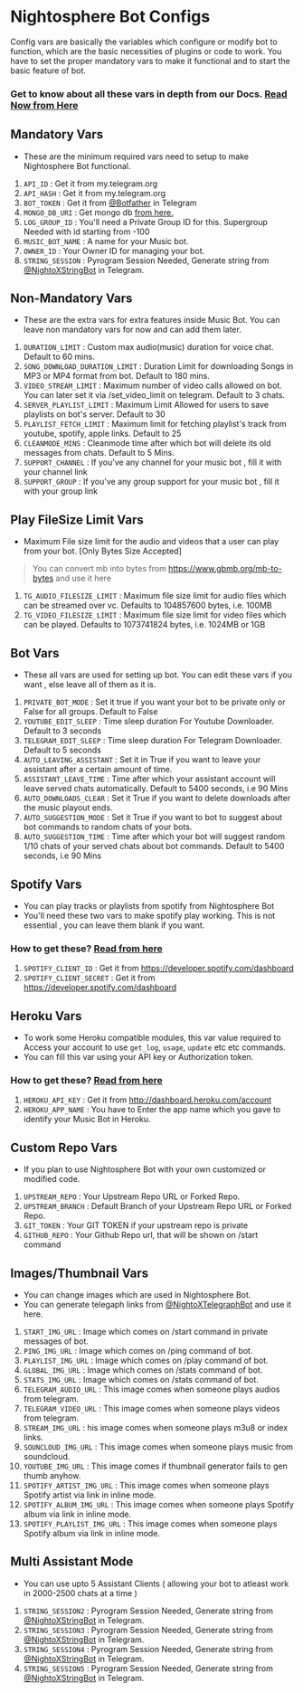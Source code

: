 # Nightosphere Bot Configs

Config vars are basically the variables which configure or modify bot to function, which are the basic necessities of
plugins or code to work. You have to set the proper mandatory vars to make it functional and to start the basic feature
of bot.

### Get to know about all these vars in depth from our Docs. [Read Now from Here](https://notreallyshikhar.gitbook.io/Nightosphere/config-vars/available-vars)

## Mandatory Vars

- These are the minimum required vars need to setup to make Nightosphere Bot functional.

1. `API_ID` : Get it from my.telegram.org
2. `API_HASH`  : Get it from my.telegram.org
3. `BOT_TOKEN` : Get it from [@Botfather](http://t.me/BotFather) in Telegram
4. `MONGO_DB_URI` : Get mongo db [from here.](https://notreallyshikhar.gitbook.io/Nightosphere/deployment/mongodb)
5. `LOG_GROUP_ID` : You'll need a Private Group ID for this. Supergroup Needed with id starting from -100
6. `MUSIC_BOT_NAME` : A name for your Music bot.
7. `OWNER_ID` : Your Owner ID for managing your bot.
8. `STRING_SESSION` : Pyrogram Session Needed, Generate string from [@NightoXStringBot](http://t.me/NightoXStringBot) in
   Telegram.

## Non-Mandatory Vars

- These are the extra vars for extra features inside Music Bot. You can leave non mandatory vars for now and can add
  them later.

1. `DURATION_LIMIT` : Custom max audio(music) duration for voice chat. Default to 60 mins.
2. `SONG_DOWNLOAD_DURATION_LIMIT`  : Duration Limit for downloading Songs in MP3 or MP4 format from bot. Default to 180
   mins.
3. `VIDEO_STREAM_LIMIT` : Maximum number of video calls allowed on bot. You can later set it via /set_video_limit on
   telegram. Default to 3 chats.
4. `SERVER_PLAYLIST_LIMIT` : Maximum Limit Allowed for users to save playlists on bot's server. Default to 30
5. `PLAYLIST_FETCH_LIMIT` :  Maximum limit for fetching playlist's track from youtube, spotify, apple links. Default to
   25
6. `CLEANMODE_MINS` : Cleanmode time after which bot will delete its old messages from chats. Default to 5 Mins.
7. `SUPPORT_CHANNEL` : If you've any channel for your music bot , fill it with your channel link
8. `SUPPORT_GROUP` : If you've any group support for your music bot , fill it with your group link

## Play FileSize Limit Vars

- Maximum File size limit for the audio and videos that a user can play from your bot. [Only Bytes Size Accepted]

> You can convert mb into bytes from https://www.gbmb.org/mb-to-bytes and use it here

1. `TG_AUDIO_FILESIZE_LIMIT` : Maximum file size limit for audio files which can be streamed over vc. Defaults to
   104857600 bytes, i.e. 100MB
2. `TG_VIDEO_FILESIZE_LIMIT` : Maximum file size limit for video files which can be played. Defaults to 1073741824
   bytes, i.e. 1024MB or 1GB

## Bot Vars

- These all vars are used for setting up bot. You can edit these vars if you want , else leave all of them as it is.

1. `PRIVATE_BOT_MODE` : Set it true if you want your bot to be private only or False for all groups. Default to False
2. `YOUTUBE_EDIT_SLEEP` : Time sleep duration For Youtube Downloader. Default to 3 seconds
3. `TELEGRAM_EDIT_SLEEP` : Time sleep duration For Telegram Downloader. Default to 5 seconds
4. `AUTO_LEAVING_ASSISTANT` : Set it in True if you want to leave your assistant after a certain amount of time.
5. `ASSISTANT_LEAVE_TIME` : Time after which your assistant account will leave served chats automatically. Default to
   5400 seconds, i.e 90 Mins
6. `AUTO_DOWNLOADS_CLEAR` : Set it True if you want to delete downloads after the music playout ends.
7. `AUTO_SUGGESTION_MODE` : Set it True if you want to bot to suggest about bot commands to random chats of your bots.
9. `AUTO_SUGGESTION_TIME` : Time after which your bot will suggest random 1/10 chats of your served chats about bot
   commands. Default to 5400 seconds, i.e 90 Mins

## Spotify Vars

- You can play tracks or playlists from spotify from Nightosphere Bot
- You'll need these two vars to make spotify play working. This is not essential , you can leave them blank if you want.

### How to get these? [Read from here](https://notreallyshikhar.gitbook.io/Nightosphere/deployment/spotify)

1. `SPOTIFY_CLIENT_ID` : Get it from https://developer.spotify.com/dashboard
2. `SPOTIFY_CLIENT_SECRET` : Get it from https://developer.spotify.com/dashboard

## Heroku Vars

- To work some Heroku compatible modules, this var value required to Access your account to
  use `get_log`, `usage`, `update` etc etc commands.
- You can fill this var using your API key or Authorization token.

### How to get these? [Read from here](https://notreallyshikhar.gitbook.io/Nightosphere/config-vars/heroku-vars)

1. `HEROKU_API_KEY` : Get it from http://dashboard.heroku.com/account
2. `HEROKU_APP_NAME` : You have to Enter the app name which you gave to identify your Music Bot in Heroku.

## Custom Repo Vars

- If you plan to use Nightosphere Bot with your own customized or modified code.

1. `UPSTREAM_REPO` : Your Upstream Repo URL or Forked Repo.
2. `UPSTREAM_BRANCH` : Default Branch of your Upstream Repo URL or Forked Repo.
3. `GIT_TOKEN` : Your GIT TOKEN if your upstream repo is private
4. `GITHUB_REPO` : Your Github Repo url, that will be shown on /start command

## Images/Thumbnail Vars

- You can change images which are used in Nightosphere Bot.
- You can generate telegaph links from [@NightoXTelegraphBot](http://t.me/NightoXTelegraphBot) and use it here.

1. `START_IMG_URL` : Image which comes on /start command in private messages of bot.
2. `PING_IMG_URL` : Image which comes on /ping command of bot.
3. `PLAYLIST_IMG_URL` : Image which comes on /play command of bot.
4. `GLOBAL_IMG_URL` : Image which comes on /stats command of bot.
5. `STATS_IMG_URL` : Image which comes on /stats command of bot.
6. `TELEGRAM_AUDIO_URL` : This image comes when someone plays audios from telegram.
7. `TELEGRAM_VIDEO_URL` : This image comes when someone plays videos from telegram.
8. `STREAM_IMG_URL` : his image comes when someone plays m3u8 or index links.
9. `SOUNCLOUD_IMG_URL` : This image comes when someone plays music from soundcloud.
10. `YOUTUBE_IMG_URL` : This image comes if thumbnail generator fails to gen thumb anyhow.
11. `SPOTIFY_ARTIST_IMG_URL` : This image comes when someone plays Spotify artist via link in inline mode.
12. `SPOTIFY_ALBUM_IMG_URL` : This image comes when someone plays Spotify album via link in inline mode.
13. `SPOTIFY_PLAYLIST_IMG_URL` : This image comes when someone plays Spotify album via link in inline mode.

## Multi Assistant Mode

- You can use upto 5 Assistant Clients ( allowing your bot to atleast work in 2000-2500 chats at a time )

1. `STRING_SESSION2` : Pyrogram Session Needed, Generate string from [@NightoXStringBot](http://t.me/NightoXStringBot) in
   Telegram.
2. `STRING_SESSION3` : Pyrogram Session Needed, Generate string from [@NightoXStringBot](http://t.me/NightoXStringBot) in
   Telegram.
3. `STRING_SESSION4` : Pyrogram Session Needed, Generate string from [@NightoXStringBot](http://t.me/NightoXStringBot) in
   Telegram.
4. `STRING_SESSION5` : Pyrogram Session Needed, Generate string from [@NightoXStringBot](http://t.me/NightoXStringBot) in
   Telegram.
